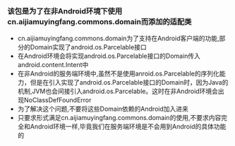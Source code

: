 ### 该包是为了在非Android环境下使用cn.aijiamuyingfang.commons.domain而添加的适配类
- cn.aijiamuyingfang.commons.domain为了支持在Android客户端的功能,部分的Domain实现了android.os.Parcelable接口
- 在Android环境会将实现android.os.Parcelable接口的Domain传入android.content.Intent中
- 在非Android的服务端环境中,虽然不是使用anroid.os.Parcelable的序列化能力，但是在引入实现了android.os.Parcelable接口的Domain时，因为Java的机制,JVM也会间接引入android.os.Parcelable。这时在非Android环境会出现NoClassDefFoundError
- 为了解决这个问题,不要将这些Domain依赖的Android加入进来
- 只要求形式满足cn.aijiamuyingfang.commons.domain的使用,不要求内容完全和Android环境一样,毕竟我们在服务端环境是不会用到Android的具体功能的